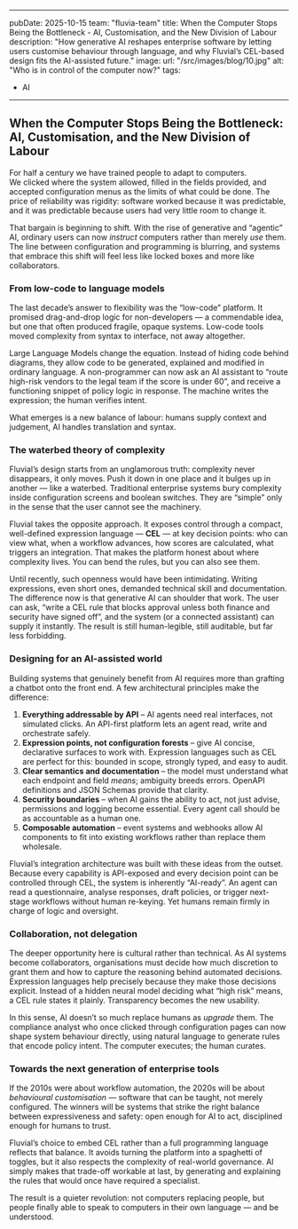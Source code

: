 ---
pubDate: 2025-10-15
team: "fluvia-team"
title: When the Computer Stops Being the Bottleneck - AI, Customisation, and the New Division of Labour
description: "How generative AI reshapes enterprise software by letting users customise behaviour through language, and why Fluvial’s CEL-based design fits the AI-assisted future."
image:
  url: "/src/images/blog/10.jpg"
  alt: "Who is in control of the computer now?"
tags: 
  - AI
-----


## When the Computer Stops Being the Bottleneck: AI, Customisation, and the New Division of Labour  

For half a century we have trained people to adapt to computers.  
We clicked where the system allowed, filled in the fields provided, and accepted configuration menus as the limits of what could be done.  The price of reliability was rigidity: software worked because it was predictable, and it was predictable because users had very little room to change it.  

That bargain is beginning to shift.  With the rise of generative and “agentic” AI, ordinary users can now *instruct* computers rather than merely *use* them.  The line between configuration and programming is blurring, and systems that embrace this shift will feel less like locked boxes and more like collaborators.  

### From low-code to language models  

The last decade’s answer to flexibility was the “low-code” platform.  It promised drag-and-drop logic for non-developers — a commendable idea, but one that often produced fragile, opaque systems.  Low-code tools moved complexity from syntax to interface, not away altogether.  

Large Language Models change the equation.  Instead of hiding code behind diagrams, they allow code to be generated, explained and modified in ordinary language.  A non-programmer can now ask an AI assistant to “route high-risk vendors to the legal team if the score is under 60”, and receive a functioning snippet of policy logic in response.  The machine writes the expression; the human verifies intent.  

What emerges is a new balance of labour: humans supply context and judgement, AI handles translation and syntax.  

### The waterbed theory of complexity  

Fluvial’s design starts from an unglamorous truth: complexity never disappears, it only moves.  Push it down in one place and it bulges up in another — like a waterbed.  Traditional enterprise systems bury complexity inside configuration screens and boolean switches.  They are “simple” only in the sense that the user cannot see the machinery.  

Fluvial takes the opposite approach.  It exposes control through a compact, well-defined expression language — **CEL** — at key decision points: who can view what, when a workflow advances, how scores are calculated, what triggers an integration.  That makes the platform honest about where complexity lives.  You can bend the rules, but you can also see them.  

Until recently, such openness would have been intimidating.  Writing expressions, even short ones, demanded technical skill and documentation.  The difference now is that generative AI can shoulder that work.  The user can ask, “write a CEL rule that blocks approval unless both finance and security have signed off”, and the system (or a connected assistant) can supply it instantly.  The result is still human-legible, still auditable, but far less forbidding.  

### Designing for an AI-assisted world  

Building systems that genuinely benefit from AI requires more than grafting a chatbot onto the front end.  A few architectural principles make the difference:  

1. **Everything addressable by API** – AI agents need real interfaces, not simulated clicks.  An API-first platform lets an agent read, write and orchestrate safely.  
2. **Expression points, not configuration forests** – give AI concise, declarative surfaces to work with.  Expression languages such as CEL are perfect for this: bounded in scope, strongly typed, and easy to audit.  
3. **Clear semantics and documentation** – the model must understand what each endpoint and field *means*; ambiguity breeds errors.  OpenAPI definitions and JSON Schemas provide that clarity.  
4. **Security boundaries** – when AI gains the ability to act, not just advise, permissions and logging become essential.  Every agent call should be as accountable as a human one.  
5. **Composable automation** – event systems and webhooks allow AI components to fit into existing workflows rather than replace them wholesale.  

Fluvial’s integration architecture was built with these ideas from the outset.  Because every capability is API-exposed and every decision point can be controlled through CEL, the system is inherently “AI-ready”.  An agent can read a questionnaire, analyse responses, draft policies, or trigger next-stage workflows without human re-keying.  Yet humans remain firmly in charge of logic and oversight.  

### Collaboration, not delegation  

The deeper opportunity here is cultural rather than technical.  As AI systems become collaborators, organisations must decide how much discretion to grant them and how to capture the reasoning behind automated decisions.  Expression languages help precisely because they make those decisions explicit.  Instead of a hidden neural model deciding what “high risk” means, a CEL rule states it plainly.  Transparency becomes the new usability.  

In this sense, AI doesn’t so much replace humans as *upgrade* them.  The compliance analyst who once clicked through configuration pages can now shape system behaviour directly, using natural language to generate rules that encode policy intent.  The computer executes; the human curates.  

### Towards the next generation of enterprise tools  

If the 2010s were about workflow automation, the 2020s will be about *behavioural customisation* — software that can be taught, not merely configured.  The winners will be systems that strike the right balance between expressiveness and safety: open enough for AI to act, disciplined enough for humans to trust.  

Fluvial’s choice to embed CEL rather than a full programming language reflects that balance.  It avoids turning the platform into a spaghetti of toggles, but it also respects the complexity of real-world governance.  AI simply makes that trade-off workable at last, by generating and explaining the rules that would once have required a specialist.  

The result is a quieter revolution: not computers replacing people, but people finally able to speak to computers in their own language — and be understood.  
